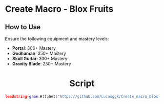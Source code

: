 # Create Macro - Blox Fruits

## How to Use

Ensure the following equipment and mastery levels:

- **Portal**: 300+ Mastery  
- **Godhuman**: 350+ Mastery  
- **Skull Guitar**: 300+ Mastery  
- **Gravity Blade**: 250+ Mastery




<h1 align="center">Script</h1>



```lua
loadstring(game:HttpGet("https://github.com/Lucasggk/Create_macro_bloxfruits/raw/main/Loader.lua"))()
